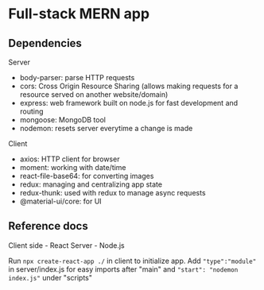 # Full-stack MERN app

## Dependencies
Server
- body-parser: parse HTTP requests
- cors: Cross Origin Resource Sharing (allows making requests for a resource served on another website/domain)
- express: web framework built on node.js for fast development and routing 
- mongoose: MongoDB tool
- nodemon: resets server everytime a change is made

Client
- axios: HTTP client for browser
- moment: working with date/time
- react-file-base64: for converting images
- redux: managing and centralizing app state
- redux-thunk: used with redux to manage async requests
- @material-ui/core: for UI


## Reference docs
Client side - React
Server - Node.js

Run ```npx create-react-app ./``` in client to initialize app.
Add ```"type":"module"``` in server/index.js for easy imports after "main" and ```"start": "nodemon index.js"``` under "scripts"
